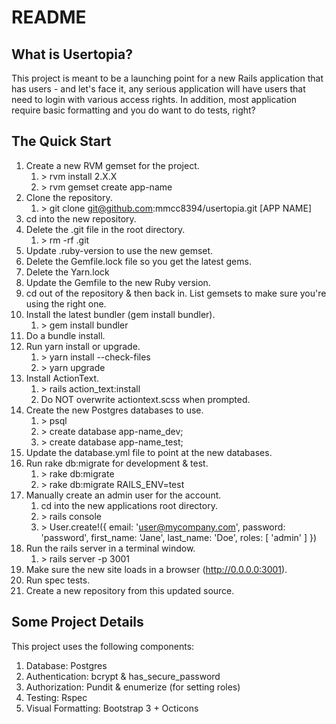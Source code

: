 # README

## What is Usertopia?
This project is meant to be a launching point for a new Rails application
that has users - and let's face it, any serious application will have
users that need to login with various access rights. In addition, most
application require basic formatting and you do want to do tests, right?

## The Quick Start

1. Create a new RVM gemset for the project.
    1. \> rvm install 2.X.X
    1. \> rvm gemset create app-name 
1. Clone the repository.
    1. \> git clone git@github.com:mmcc8394/usertopia.git [APP NAME]
1. cd into the new repository.
1. Delete the .git file in the root directory.
    1. \> rm -rf .git
1. Update .ruby-version to use the new gemset.
1. Delete the Gemfile.lock file so you get the latest gems.
1. Delete the Yarn.lock
1. Update the Gemfile to the new Ruby version.
1. cd out of the repository & then back in. List gemsets to make sure
you're using the right one.
1. Install the latest bundler (gem install bundler).
    1. \> gem install bundler
1. Do a bundle install. 
1. Run yarn install or upgrade.
    1. \> yarn install --check-files
    1. \> yarn upgrade
1. Install ActionText.
    1. \> rails action_text:install
    1. Do NOT overwrite actiontext.scss when prompted.
1. Create the new Postgres databases to use.
    1. \> psql
    1. \> create database app-name_dev;
    1. \> create database app-name_test;
1. Update the database.yml file to point at the new databases.
1. Run rake db:migrate for development & test.
    1. \> rake db:migrate
    1. \> rake db:migrate RAILS_ENV=test
1. Manually create an admin user for the account.
    1. cd into the new applications root directory.
    1. \> rails console
    1. \>  User.create!({ email: 'user@mycompany.com', password: 'password', first_name: 'Jane', last_name: 'Doe', roles: [ 'admin' ] })
1. Run the rails server in a terminal window.
    1. \> rails server -p 3001
1. Make sure the new site loads in a browser (http://0.0.0.0:3001).
1. Run spec tests.
1. Create a new repository from this updated source.

## Some Project Details
This project uses the following components:
1. Database: Postgres
1. Authentication: bcrypt & has_secure_password
1. Authorization: Pundit & enumerize (for setting roles)
1. Testing: Rspec
1. Visual Formatting: Bootstrap 3 + Octicons
